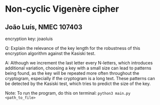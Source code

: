 # Non-cyclic Vigenère cipher
## João Luís, NMEC 107403

encryption key: joaoluis

Q: Explain the relevance of the key length for the robustness of this encryption algorithm against the Kasiski test.

A: Although we increment the last letter every N-letters, which introduces additional variation,
choosing a key with a small size can lead to patterns being found, as the key will be repeated 
more often throughout the cryptogram, especially if the cryptogram is a long text.
These patterns can be detected by the Kasiski test, which tries to predict the size of the key.

Note: To run the program, do this on terminal: ```python3 main.py <path_to_file>```